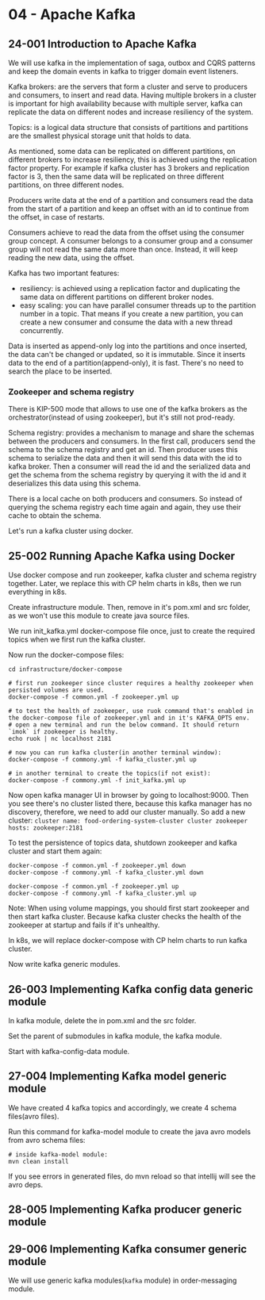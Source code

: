 # 04 - Apache Kafka

## 24-001 Introduction to Apache Kafka
We will use kafka in the implementation of saga, outbox and CQRS patterns and keep the domain events in kafka to trigger
domain event listeners.

Kafka brokers: are the servers that form a cluster and serve to producers and consumers, to insert and read data.
Having multiple brokers in a cluster is important for high availability because with multiple server, kafka can replicate the data
on different nodes and increase resiliency of the system.

Topics: is a logical data structure that consists of partitions and partitions are the smallest physical storage unit that
holds to data.

As mentioned, some data can be replicated on different partitions, on different brokers to increase resiliency, this is achieved using the
replication factor property. For example if kafka cluster has 3 brokers and replication factor is 3, then the same data will be
replicated on three different partitions, on three different nodes.

Producers write data at the end of a partition and consumers read the data from the start of a partition and keep an offset with an id
to continue from the offset, in case of restarts.

Consumers achieve to read the data from the offset using the consumer group concept. A consumer belongs to a consumer group and
a consumer group will not read the same data more than once. Instead, it will keep reading the new data, using the offset.

Kafka has two important features:
- resiliency: is achieved using a replication factor and duplicating the same data on different partitions on different broker nodes.
- easy scaling: you can have parallel consumer threads up to the partition number in a topic. That means if you create a new partition,
you can create a new consumer and consume the data with a new thread concurrently.

Data is inserted as append-only log into the partitions and once inserted, the data can't be changed or updated, so it is immutable.
Since it inserts data to the end of a partition(append-only), it is fast. There's no need to search the place to be inserted.

### Zookeeper and schema registry
There is KIP-500 mode that allows to use one of the kafka brokers as the orchestrator(instead of using zookeeper), but it's still
not prod-ready.

Schema registry: provides a mechanism to manage and share the schemas between the producers and consumers. In the first call,
producers send the schema to the schema registry and get an id. Then producer uses this schema to serialize the data and then it will
send this data with the id to kafka broker. Then a consumer will read the id and the serialized data and get the schema from the
schema registry by querying it with the id and it deserializes this data using this schema.

There is a local cache on both producers and consumers. So instead of querying the schema registry each time again and again, they use their
cache to obtain the schema.

Let's run a kafka cluster using docker.

## 25-002 Running Apache Kafka using Docker
Use docker compose and run zookeeper, kafka cluster and schema registry together. Later, we replace this with CP helm charts in k8s,
then we run everything in k8s.

Create infrastructure module. Then, remove <properties> in it's pom.xml and src folder, as we won't use this module to create java
source files.

We run init_kafka.yml docker-compose file once, just to create the required topics when we first run the kafka cluster.

Now run the docker-compose files:
```shell
cd infrastructure/docker-compose

# first run zookeeper since cluster requires a healthy zookeeper when persisted volumes are used.
docker-compose -f common.yml -f zookeeper.yml up

# to test the health of zookeeper, use ruok command that's enabled in the docker-compose file of zookeeper.yml and in it's KAFKA_OPTS env.
# open a new terminal and run the below command. It should return `imok` if zookeeper is healthy.
echo ruok | nc localhost 2181

# now you can run kafka cluster(in another terminal window):
docker-compose -f commony.yml -f kafka_cluster.yml up

# in another terminal to create the topics(if not exist):
docker-compose -f commony.yml -f init_kafka.yml up

```
Now open kafka manager UI in browser by going to localhost:9000. Then you see there's no cluster listed there, because this kafka manager
has no discovery, therefore, we need to add our cluster manually. So add a new cluster:
`
cluster name: food-ordering-system-cluster
cluster zookeeper hosts: zookeeper:2181
`

To test the persistence of topics data, shutdown zookeeper and kafka cluster and start them again:
```shell
docker-compose -f common.yml -f zookeeper.yml down
docker-compose -f commony.yml -f kafka_cluster.yml down

docker-compose -f common.yml -f zookeeper.yml up
docker-compose -f commony.yml -f kafka_cluster.yml up
```

Note: When using volume mappings, you should first start zookeeper and then start kafka cluster. Because kafka cluster checks the health
of the zookeeper at startup and fails if it's unhealthy.

In k8s, we will replace docker-compose with CP helm charts to run kafka cluster.

Now write kafka generic modules.

## 26-003 Implementing Kafka config data generic module
In kafka module, delete the <properties> in pom.xml and the src folder.

Set the parent of submodules in kafka module, the kafka module.

Start with kafka-config-data module.

## 27-004 Implementing Kafka model generic module
We have created 4 kafka topics and accordingly, we create 4 schema files(avro files).

Run this command for kafka-model module to create the java avro models from avro schema files:
```shell
# inside kafka-model module:
mvn clean install
```

If you see errors in generated files, do mvn reload so that intellij will see the avro deps.

## 28-005 Implementing Kafka producer generic module

## 29-006 Implementing Kafka consumer generic module
We will use generic kafka modules(`kafka` module) in order-messaging module.